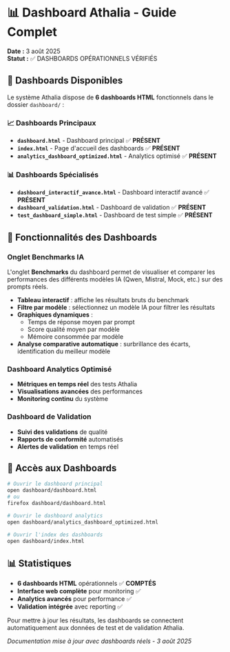 # 📊 Dashboard Athalia - Guide Complet

**Date :** 3 août 2025  
**Statut :** ✅ DASHBOARDS OPÉRATIONNELS VÉRIFIÉS

## 🎯 **Dashboards Disponibles**

Le système Athalia dispose de **6 dashboards HTML** fonctionnels dans le dossier `dashboard/` :

### **📈 Dashboards Principaux**
- **`dashboard.html`** - Dashboard principal ✅ **PRÉSENT**
- **`index.html`** - Page d'accueil des dashboards ✅ **PRÉSENT**
- **`analytics_dashboard_optimized.html`** - Analytics optimisé ✅ **PRÉSENT**

### **📊 Dashboards Spécialisés**
- **`dashboard_interactif_avance.html`** - Dashboard interactif avancé ✅ **PRÉSENT**
- **`dashboard_validation.html`** - Dashboard de validation ✅ **PRÉSENT**
- **`test_dashboard_simple.html`** - Dashboard de test simple ✅ **PRÉSENT**

## 🚀 **Fonctionnalités des Dashboards**

### **Onglet Benchmarks IA**
L'onglet **Benchmarks** du dashboard permet de visualiser et comparer les performances des différents modèles IA (Qwen, Mistral, Mock, etc.) sur des prompts réels.

- **Tableau interactif** : affiche les résultats bruts du benchmark
- **Filtre par modèle** : sélectionnez un modèle IA pour filtrer les résultats
- **Graphiques dynamiques** :
    - Temps de réponse moyen par prompt
    - Score qualité moyen par modèle  
    - Mémoire consommée par modèle
- **Analyse comparative automatique** : surbrillance des écarts, identification du meilleur modèle

### **Dashboard Analytics Optimisé**
- **Métriques en temps réel** des tests Athalia
- **Visualisations avancées** des performances
- **Monitoring continu** du système

### **Dashboard de Validation**  
- **Suivi des validations** de qualité
- **Rapports de conformité** automatisés
- **Alertes de validation** en temps réel

## 📁 **Accès aux Dashboards**

```bash
# Ouvrir le dashboard principal
open dashboard/dashboard.html
# ou
firefox dashboard/dashboard.html

# Ouvrir le dashboard analytics
open dashboard/analytics_dashboard_optimized.html

# Ouvrir l'index des dashboards
open dashboard/index.html
```

## 📊 **Statistiques**
- **6 dashboards HTML** opérationnels ✅ **COMPTÉS**
- **Interface web complète** pour monitoring ✅
- **Analytics avancés** pour performance ✅
- **Validation intégrée** avec reporting ✅

Pour mettre à jour les résultats, les dashboards se connectent automatiquement aux données de test et de validation Athalia.

*Documentation mise à jour avec dashboards réels - 3 août 2025*
